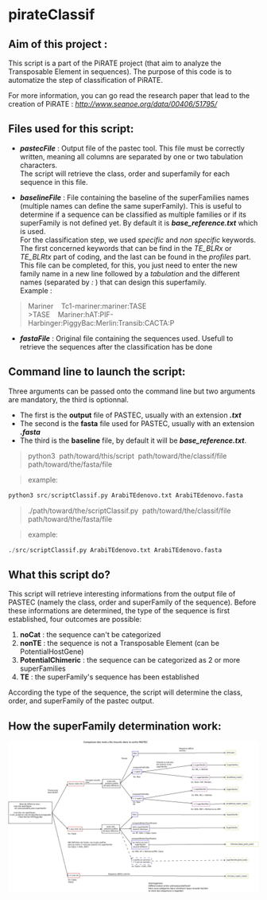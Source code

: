 # pirateClassif

## Aim of this project :

This script is a part of the PiRATE project (that aim to analyze the Transposable Element in sequences).
The purpose of this code is to automatize the step of classification of PiRATE.

For more information, you can go read the research paper that lead to the creation of PiRATE :
_http://www.seanoe.org/data/00406/51795/_

## Files used for this script:
* ***pastecFile*** : Output file of the pastec tool. This file must be correctly written, meaning all columns are separated by one or two tabulation characters.  
The script will retrieve the class, order and superfamily for each sequence in this file.

* ***baselineFile*** : File containing the baseline of the superFamilies names (multiple names can define the same superFamily). This is useful to determine if a sequence can be classified as multiple families or if its superFamily is not defined yet. By default it is ***base&#95;reference.txt*** which is used.  
For the classification step, we used _specific_ and _non specific_ keywords. The first concerned keywords that can be find in the _TE&#95;BLRx_ or _TE&#95;BLRtx_ part of coding, and the last can be found in the _profiles_ part.  
This file can be completed, for this, you just need to enter the new family name in a new line followed by a _tabulation_ and the different names (separated by _:_ ) that can design this superfamily.  
Example :
> Mariner&nbsp;&nbsp;&nbsp;&nbsp;Tc1-mariner:mariner:TASE  
> &gt;TASE&nbsp;&nbsp;&nbsp;&nbsp;Mariner:hAT:PIF-Harbinger:PiggyBac:Merlin:Transib:CACTA:P

* ***fastaFile*** : Original file containing the sequences used. Usefull to retrieve the sequences after the classification has be done


## Command line to launch the script:
Three arguments can be passed onto the command line but two arguments are mandatory, the third is optionnal.
* The first is the **output** file of PASTEC, usually with an extension ***.txt***
* The second is the **fasta** file used for PASTEC, usually with an extension ***.fasta***
* The third is the **baseline** file, by default it will be ***base&#95;reference.txt***.

>python3&nbsp;&nbsp;path/toward/this/script&nbsp;&nbsp;path/toward/the/classif/file  path/toward/the/fasta/file

>example:

~~~ python
python3 src/scriptClassif.py ArabiTEdenovo.txt ArabiTEdenovo.fasta
~~~

> ./path/toward/the/scriptClassif.py&nbsp;&nbsp;path/toward/the/classif/file path/toward/the/fasta/file

>example:

~~~ python
./src/scriptClassif.py ArabiTEdenovo.txt ArabiTEdenovo.fasta
~~~

## What this script do?
This script will retrieve interesting informations from the output file of PASTEC (namely the class, order and superFamily of the sequence).
Before these informations are determined, the type of the sequence is first established, four outcomes are possible:
1. **noCat** : the sequence can't be categorized
2. **nonTE** : the sequence is not a Transposable Element (can be PotentialHostGene)
3. **PotentialChimeric** : the sequence can be categorized as 2 or more superFamilies
4. **TE** : the superFamily's sequence has been established

According the type of the sequence, the script will determine the class, order, and superFamily of the pastec output.

## How the superFamily determination work:

![Comparison](./diagrammes/Diagramme_comparaison_superfamille.jpeg)
